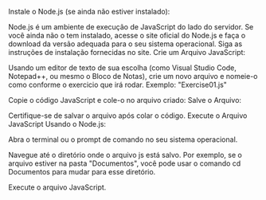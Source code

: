 Instale o Node.js (se ainda não estiver instalado):

Node.js é um ambiente de execução de JavaScript do lado do servidor. Se você ainda não o tem instalado, acesse o site oficial do Node.js e faça o download da versão adequada para o seu sistema operacional.
Siga as instruções de instalação fornecidas no site.
Crie um Arquivo JavaScript:

Usando um editor de texto de sua escolha (como Visual Studio Code, Notepad++, ou mesmo o Bloco de Notas), crie um novo arquivo e nomeie-o como conforme o exercicio que irá rodar.
Exemplo: "Exercise01.js"

Copie o código JavaScript e cole-o no arquivo criado:
Salve o Arquivo:

Certifique-se de salvar o arquivo após colar o código.
Execute o Arquivo JavaScript Usando o Node.js:

Abra o terminal ou o prompt de comando no seu sistema operacional.

Navegue até o diretório onde o arquivo js está salvo. Por exemplo, se o arquivo estiver na pasta "Documentos", você pode usar o comando cd Documentos para mudar para esse diretório.

Execute o arquivo JavaScript.
